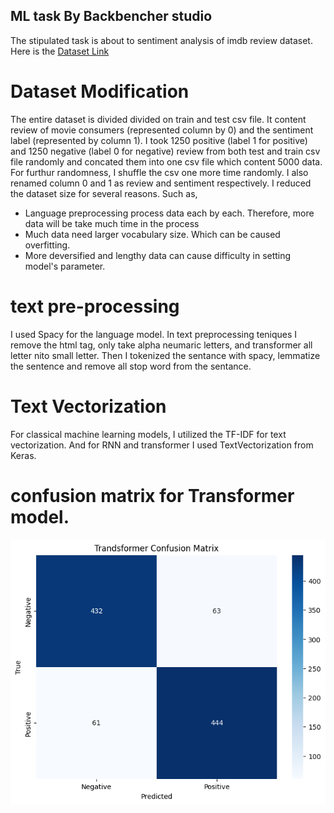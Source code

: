 ## ML task By Backbencher studio


The stipulated task is about to sentiment analysis of imdb review dataset. Here is  the [Dataset Link](https://www.kaggle.com/datasets/mantri7/imdb-movie-reviews-dataset)

# Dataset Modification
The entire dataset is divided divided on train and test csv file. It content review of movie consumers (represented column by 0) and the sentiment label (represented by column 1). I took 1250 positive (label 1 for positive) and 1250 negative (label 0 for negative) review from both test and train csv file  randomly and concated them into one csv file which content 5000 data. For furthur randomness, I shuffle the csv one more time randomly. I also renamed column 0 and 1 as review and sentiment respectively. I reduced the dataset size for several reasons. Such as,

- Language preprocessing  process data each by each. Therefore, more data will be take much time in  the process
- Much data need larger vocabulary size. Which  can be caused overfitting.
- More deversified and lengthy data can cause difficulty in setting model's parameter.

# text pre-processing

I used Spacy for the language model. In text preprocessing teniques I  remove the html tag, only take alpha neumaric letters, and transformer all letter nito small letter. Then I tokenized the sentance with spacy, lemmatize the sentence and remove all stop word from the sentance. 

# Text Vectorization

For  classical machine learning models, I utilized the TF-IDF for text vectorization. And for RNN and transformer I used TextVectorization from Keras.


# confusion matrix for Transformer model. 
![App Screenshot](https://github.com/Prithibee13/ML-Task/blob/main/RNN%20and%20Transformer/Confusion%20Matrix/Transformer%20confusion%20Matrix.png)